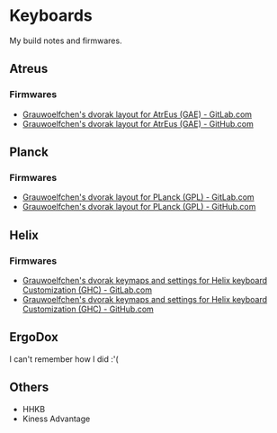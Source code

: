 # Keyboards

My build notes and firmwares.


## Atreus

### Firmwares

* [Grauwoelfchen's dvorak layout for AtrEus (GAE) - GitLab.com](https://gitlab.com/grauwoelfchen/gae)
* [Grauwoelfchen's dvorak layout for AtrEus (GAE) - GitHub.com](https://github.com/grauwoelfchen/gae)


## Planck

### Firmwares

* [Grauwoelfchen's dvorak layout for PLanck (GPL) - GitLab.com](https://gitlab.com/grauwoelfchen/gpl)
* [Grauwoelfchen's dvorak layout for PLanck (GPL) - GitHub.com](https://github.com/grauwoelfchen/gpl)


## Helix

### Firmwares

* [Grauwoelfchen's dvorak keymaps and settings for Helix keyboard Customization (GHC) - GitLab.com](https://gitlab.com/grauwoelfchen/ghc)
* [Grauwoelfchen's dvorak keymaps and settings for Helix keyboard Customization (GHC) - GitHub.com](https://github.com/grauwoelfchen/ghc)


## ErgoDox

I can't remember how I did :'(


## Others

* HHKB
* Kiness Advantage
